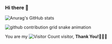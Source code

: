 ### Hi there 👋

<!--![Anurag's GitHub stats](https://github-readme-stats.vercel.app/api?username=csyfjiang&show_icons=true&theme=radical)-->
![Anurag's GitHub stats](https://github-readme-stats.vercel.app/api?username=csyfjiang&show_icons=true&bg_color=00000000)
<!--![Top Langs](https://github-readme-stats.vercel.app/api/top-langs/?username=csyfjiang&layout=compact&theme=tokyonight)-->
<!--
**JefferyJiang-YF/JefferyJiang-YF** is a ✨ _special_ ✨ repository because its `README.md` (this file) appears on your GitHub profile.

Here are some ideas to get you started:

- 🔭 I’m currently working on ...
- 🌱 I’m currently learning ...
- 👯 I’m looking to collaborate on ...
- 🤔 I’m looking for help with ...
- 💬 Ask me about ...
- 📫 How to reach me: ...
- 😄 Pronouns: ...
- ⚡ Fun fact: ...
-->
<picture>
  <source media="(prefers-color-scheme: dark)" srcset="https://raw.githubusercontent.com/csyfjiang/csyfjiang/output/github-snake-dark.svg">
  <source media="(prefers-color-scheme: light)" srcset="https://raw.githubusercontent.com/csyfjiang/csyfjiang/output/github-snake.svg">
  <img alt="github contribution grid snake animation" src="https://raw.githubusercontent.com/csyfjiang/csyfjiang/output/github-contribution-grid-snake.svg">
</picture>


You are my ![Visitor Count](https://profile-counter.glitch.me/csyfjiang/count.svg) visitor, **Thank You!**🌟🌟🌟

